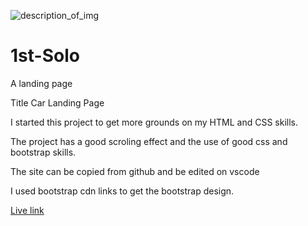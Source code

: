 ![description_of_img](screenshot.png)
# 1st-Solo
A landing page

Title
Car Landing Page

I started this project to get more grounds on my HTML and CSS skills.

The project has a good scroling effect and the use of good css and bootstrap skills.

The site can be copied from github and be edited on vscode

I used bootstrap cdn links to get the bootstrap design.

[Live link](https://car-landing-page.netlify.app/)
